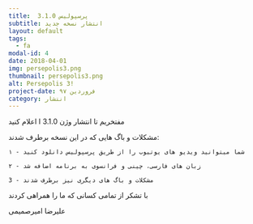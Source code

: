 ```yaml
---
title:  پرسپولیس 3.1.0
subtitle: انتشار نسخه جدید
layout: default
tags:
  - fa
modal-id: 4
date: 2018-04-01
img: persepolis3.png
thumbnail: persepolis3.png
alt: Persepolis 3!
project-date: فروردین ۹۷
category: انتشار
---
```


مفتخریم تا انتشار وژن 3.1.0 ا اعلام کنید

مشکلات و باگ هایی که در این نسخه برطرف شدند:

    ۱ - شما میتوانید ویدیو های یوتیوب را از طریق پرسپولیس دانلود کنید

    ۲ - زبان های فارسی، چینی و فرانسوی به برنامه اضافه شد

    3 - مشکلات و باگ های دیگری نیز برطرف شدند

با تشکر از تمامی کسانی که ما را همراهی کردند

علیرضا امیرصمیمی